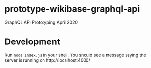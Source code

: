 # prototype-wikibase-graphql-api
GraphQL API Prototyping April 2020

# Development

Run `node index.js` in your shell. You should see a message saying the server is running on http://localhost:4000/
